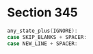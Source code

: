 # Section 345

```c << Cases where character is ignored >>=
any_state_plus(IGNORE):
case SKIP_BLANKS + SPACER:
case NEW_LINE + SPACER:
```
